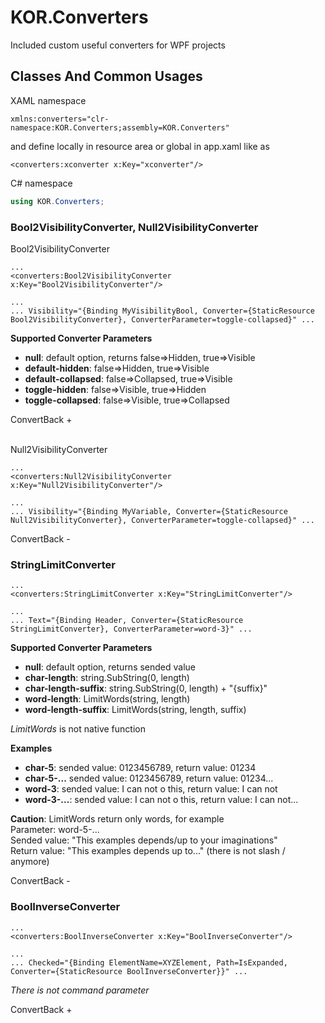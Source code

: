 # KOR.Converters
Included custom useful converters for WPF projects


## Classes And Common Usages

XAML namespace

```xaml
xmlns:converters="clr-namespace:KOR.Converters;assembly=KOR.Converters"
```
and define locally in resource area or global in app.xaml like as

```xaml
<converters:xconverter x:Key="xconverter"/>
```

C# namespace
```csharp
using KOR.Converters;
```

### Bool2VisibilityConverter, Null2VisibilityConverter
Bool2VisibilityConverter

```xaml
...
<converters:Bool2VisibilityConverter x:Key="Bool2VisibilityConverter"/>

...
... Visibility="{Binding MyVisibilityBool, Converter={StaticResource Bool2VisibilityConverter}, ConverterParameter=toggle-collapsed}" ...
```

**Supported Converter Parameters**
- **null**: default option, returns false=>Hidden, true=>Visible
- **default-hidden**: false=>Hidden, true=>Visible
- **default-collapsed**: false=>Collapsed, true=>Visible
- **toggle-hidden**: false=>Visible, true=>Hidden
- **toggle-collapsed**: false=>Visible, true=>Collapsed

ConvertBack +  

<br>
Null2VisibilityConverter

```xaml
...
<converters:Null2VisibilityConverter x:Key="Null2VisibilityConverter"/>

...
... Visibility="{Binding MyVariable, Converter={StaticResource Null2VisibilityConverter}, ConverterParameter=toggle-collapsed}" ...
```

ConvertBack -

### StringLimitConverter

```xaml
...
<converters:StringLimitConverter x:Key="StringLimitConverter"/>

...
... Text="{Binding Header, Converter={StaticResource StringLimitConverter}, ConverterParameter=word-3}" ...
```

**Supported Converter Parameters**
- **null**: default option, returns sended value
- **char-length**: string.SubString(0, length)
- **char-length-suffix**: string.SubString(0, length) + "{suffix}"
- **word-length**: LimitWords(string, length)
- **word-length-suffix**: LimitWords(string, length, suffix)

*LimitWords* is not native function

**Examples**
- **char-5**: sended value: 0123456789, return value: 01234
- **char-5-...** sended value: 0123456789, return value: 01234...
- **word-3**: sended value: I can not o this, return value: I can not
- **word-3-...**: sended value: I can not o this, return value: I can not...

**Caution**: LimitWords return only words, for example  
Parameter: word-5-...  
Sended value: "This examples depends/up to your imaginations"  
Return value: "This examples depends up to..." (there is not slash / anymore)

ConvertBack -


### BoolInverseConverter

```xaml
...
<converters:BoolInverseConverter x:Key="BoolInverseConverter"/>

...
... Checked="{Binding ElementName=XYZElement, Path=IsExpanded, Converter={StaticResource BoolInverseConverter}}" ...
```
*There is not command parameter*

ConvertBack +